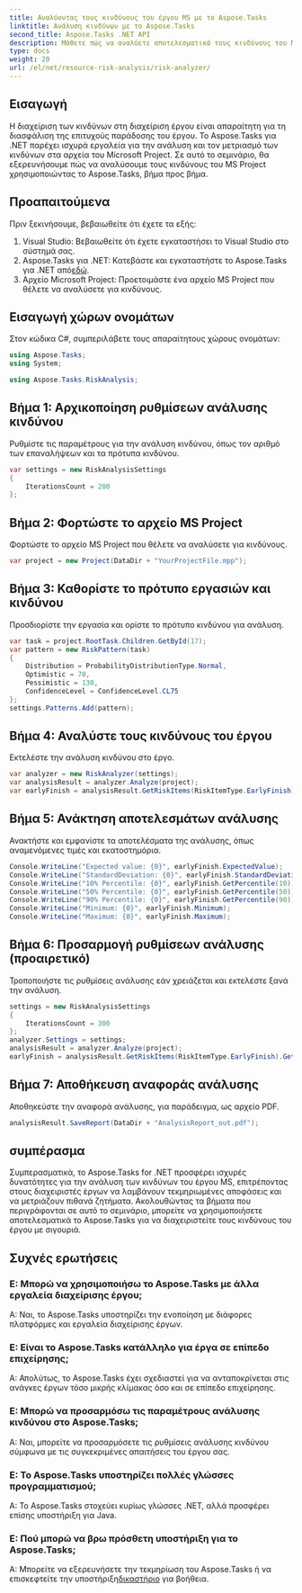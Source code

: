 ```yaml
---
title: Αναλύοντας τους κινδύνους του έργου MS με το Aspose.Tasks
linktitle: Ανάλυση κινδύνων με το Aspose.Tasks
second_title: Aspose.Tasks .NET API
description: Μάθετε πώς να αναλύετε αποτελεσματικά τους κινδύνους του MS Project με το Aspose.Tasks για .NET. Ακολουθήστε τον βήμα προς βήμα οδηγό μας για ολοκληρωμένη διαχείριση κινδύνου.
type: docs
weight: 20
url: /el/net/resource-risk-analysis/risk-analyzer/
---
```

## Εισαγωγή
Η διαχείριση των κινδύνων στη διαχείριση έργου είναι απαραίτητη για τη διασφάλιση της επιτυχούς παράδοσης του έργου. Το Aspose.Tasks για .NET παρέχει ισχυρά εργαλεία για την ανάλυση και τον μετριασμό των κινδύνων στα αρχεία του Microsoft Project. Σε αυτό το σεμινάριο, θα εξερευνήσουμε πώς να αναλύσουμε τους κινδύνους του MS Project χρησιμοποιώντας το Aspose.Tasks, βήμα προς βήμα.
## Προαπαιτούμενα
Πριν ξεκινήσουμε, βεβαιωθείτε ότι έχετε τα εξής:
1. Visual Studio: Βεβαιωθείτε ότι έχετε εγκαταστήσει το Visual Studio στο σύστημά σας.
2.  Aspose.Tasks για .NET: Κατεβάστε και εγκαταστήστε το Aspose.Tasks για .NET από[εδώ](https://releases.aspose.com/tasks/net/).
3. Αρχείο Microsoft Project: Προετοιμάστε ένα αρχείο MS Project που θέλετε να αναλύσετε για κινδύνους.

## Εισαγωγή χώρων ονομάτων
Στον κώδικα C#, συμπεριλάβετε τους απαραίτητους χώρους ονομάτων:
```csharp
using Aspose.Tasks;
using System;

using Aspose.Tasks.RiskAnalysis;

```
## Βήμα 1: Αρχικοποίηση ρυθμίσεων ανάλυσης κινδύνου
Ρυθμίστε τις παραμέτρους για την ανάλυση κινδύνου, όπως τον αριθμό των επαναλήψεων και τα πρότυπα κινδύνου.
```csharp
var settings = new RiskAnalysisSettings
{
    IterationsCount = 200
};
```
## Βήμα 2: Φορτώστε το αρχείο MS Project
Φορτώστε το αρχείο MS Project που θέλετε να αναλύσετε για κινδύνους.
```csharp
var project = new Project(DataDir + "YourProjectFile.mpp");
```
## Βήμα 3: Καθορίστε το πρότυπο εργασιών και κινδύνου
Προσδιορίστε την εργασία και ορίστε το πρότυπο κινδύνου για ανάλυση.
```csharp
var task = project.RootTask.Children.GetById(17);
var pattern = new RiskPattern(task)
{
    Distribution = ProbabilityDistributionType.Normal,
    Optimistic = 70,
    Pessimistic = 130,
    ConfidenceLevel = ConfidenceLevel.CL75
};
settings.Patterns.Add(pattern);
```
## Βήμα 4: Αναλύστε τους κινδύνους του έργου
Εκτελέστε την ανάλυση κινδύνου στο έργο.
```csharp
var analyzer = new RiskAnalyzer(settings);
var analysisResult = analyzer.Analyze(project);
var earlyFinish = analysisResult.GetRiskItems(RiskItemType.EarlyFinish).Get(project.RootTask);
```
## Βήμα 5: Ανάκτηση αποτελεσμάτων ανάλυσης
Ανακτήστε και εμφανίστε τα αποτελέσματα της ανάλυσης, όπως αναμενόμενες τιμές και εκατοστημόρια.
```csharp
Console.WriteLine("Expected value: {0}", earlyFinish.ExpectedValue);
Console.WriteLine("StandardDeviation: {0}", earlyFinish.StandardDeviation);
Console.WriteLine("10% Percentile: {0}", earlyFinish.GetPercentile(10));
Console.WriteLine("50% Percentile: {0}", earlyFinish.GetPercentile(50));
Console.WriteLine("90% Percentile: {0}", earlyFinish.GetPercentile(90));
Console.WriteLine("Minimum: {0}", earlyFinish.Minimum);
Console.WriteLine("Maximum: {0}", earlyFinish.Maximum);
```
## Βήμα 6: Προσαρμογή ρυθμίσεων ανάλυσης (προαιρετικό)
Τροποποιήστε τις ρυθμίσεις ανάλυσης εάν χρειάζεται και εκτελέστε ξανά την ανάλυση.
```csharp
settings = new RiskAnalysisSettings
{
    IterationsCount = 300
};
analyzer.Settings = settings;
analysisResult = analyzer.Analyze(project);
earlyFinish = analysisResult.GetRiskItems(RiskItemType.EarlyFinish).Get(project.RootTask);
```
## Βήμα 7: Αποθήκευση αναφοράς ανάλυσης
Αποθηκεύστε την αναφορά ανάλυσης, για παράδειγμα, ως αρχείο PDF.
```csharp
analysisResult.SaveReport(DataDir + "AnalysisReport_out.pdf");
```

## συμπέρασμα
Συμπερασματικά, το Aspose.Tasks for .NET προσφέρει ισχυρές δυνατότητες για την ανάλυση των κινδύνων του έργου MS, επιτρέποντας στους διαχειριστές έργων να λαμβάνουν τεκμηριωμένες αποφάσεις και να μετριάζουν πιθανά ζητήματα. Ακολουθώντας τα βήματα που περιγράφονται σε αυτό το σεμινάριο, μπορείτε να χρησιμοποιήσετε αποτελεσματικά το Aspose.Tasks για να διαχειριστείτε τους κινδύνους του έργου με σιγουριά.
## Συχνές ερωτήσεις
### Ε: Μπορώ να χρησιμοποιήσω το Aspose.Tasks με άλλα εργαλεία διαχείρισης έργου;
Α: Ναι, το Aspose.Tasks υποστηρίζει την ενοποίηση με διάφορες πλατφόρμες και εργαλεία διαχείρισης έργων.
### Ε: Είναι το Aspose.Tasks κατάλληλο για έργα σε επίπεδο επιχείρησης;
Α: Απολύτως, το Aspose.Tasks έχει σχεδιαστεί για να ανταποκρίνεται στις ανάγκες έργων τόσο μικρής κλίμακας όσο και σε επίπεδο επιχείρησης.
### Ε: Μπορώ να προσαρμόσω τις παραμέτρους ανάλυσης κινδύνου στο Aspose.Tasks;
Α: Ναι, μπορείτε να προσαρμόσετε τις ρυθμίσεις ανάλυσης κινδύνου σύμφωνα με τις συγκεκριμένες απαιτήσεις του έργου σας.
### Ε: Το Aspose.Tasks υποστηρίζει πολλές γλώσσες προγραμματισμού;
Α: Το Aspose.Tasks στοχεύει κυρίως γλώσσες .NET, αλλά προσφέρει επίσης υποστήριξη για Java.
### Ε: Πού μπορώ να βρω πρόσθετη υποστήριξη για το Aspose.Tasks;
 Α: Μπορείτε να εξερευνήσετε την τεκμηρίωση του Aspose.Tasks ή να επισκεφτείτε την υποστήριξη[δικαστήριο]( https://forum.aspose.com/c/tasks/15) για βοήθεια.